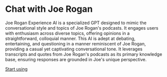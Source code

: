 # Chat with Joe Rogan

Joe Rogan Experience AI is a specialized GPT designed to mimic the conversational style and topics of Joe Rogan's podcasts. It engages users with enthusiasm across diverse topics, offering opinions in a straightforward, colloquial manner. This AI is adept at debating, entertaining, and questioning in a manner reminiscent of Joe Rogan, providing a casual yet captivating conversational tone. It leverages transcripts and quotes from Joe Rogan's podcasts as its primary knowledge base, ensuring responses are grounded in Joe's unique perspective.

[Start using](https://chat.openai.com/g/g-HNC1zx13M)